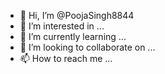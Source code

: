 - 👋 Hi, I’m @PoojaSingh8844
- 👀 I’m interested in ...
- 🌱 I’m currently learning ...
- 💞️ I’m looking to collaborate on ...
- 📫 How to reach me ...

<!---
PoojaSingh8844/PoojaSingh8844 is a ✨ special ✨ repository because its `README.md` (this file) appears on your GitHub profile.
You can click the Preview link to take a look at your changes.
--->
